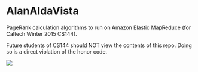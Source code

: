 # AlanAldaVista

PageRank calculation algorithms to run on Amazon Elastic MapReduce (for Caltech Winter 2015 CS144).

Future students of CS144 should NOT view the contents of this repo. Doing so
is a direct violation of the honor code.

![](http://i.imgur.com/YxxoCRX.gif)
